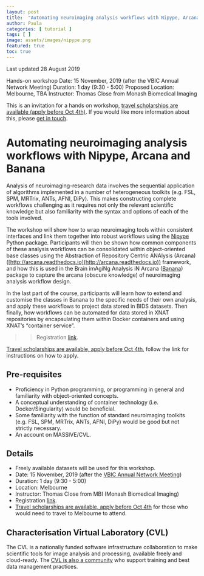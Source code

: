 ```yaml
---
layout: post
title:  "Automating neuroimaging analysis workflows with Nipype, Arcana and Banana"
author: Paula
categories: [ tutorial ]
tags: [ ]
image: assets/images/nipype.png
featured: true
toc: true
---
```


Last updated 28 August 2019

Hands-on workshop
Date: 15 November, 2019 (after the VBIC Annual Network Meeting)
Duration: 1 day (9:30 - 5:00)
Proposed Location: Melbourne, TBA
Instructor: Thomas Close from Monash Biomedical Imaging

This is an invitation for a hands on workshop, [travel scholarships are available (apply before Oct 4th)](https://characterisation-virtual-laboratory.github.io/CVL_Community/scholarships/). If you would like more information about this, please [get in touch](mailto:p.martinez@uq.edu.au).

# Automating neuroimaging analysis workflows with Nipype, Arcana and Banana

Analysis of neuroimaging-research data involves the sequential application of algorithms implemented in a number of heterogeneous toolkits (e.g. FSL, SPM, MRTrix, ANTs, AFNI, DiPy). This makes constructing complete workflows challenging as it requires not only the relevant scientific knowledge but also familiarity with the syntax and options of each of the tools involved.

The workshop will show how to wrap neuroimaging tools within consistent interfaces and link them together into robust workflows using the [Nipype](https://nipy.org/packages/nipype/index.html) Python package. Participants will then be shown how common components of these analysis workflows can be consolidated within object-oriented base classes using the Abstraction of Repository Centric ANAlysis (Arcana) ([http://arcana.readthedocs.io](http://arcana.readthedocs.io)) framework, and how this is used in the Brain imAgiNg Analysis iN Arcana ([Banana](https://github.com/MonashBI/banana)) package to capture the arcana (obscure knowledge) of neuroimaging analysis workflow design.

In the last part of the course, participants will learn how to extend and customise the classes in Banana to the specific needs of their own analysis, and apply these workflows to project data stored in BIDS datasets. Then finally, how workflows can be automated for data stored in XNAT repositories by encapsulating them within Docker containers and using XNAT’s “container service”.

>> Registration [link](https://www.eventbrite.com.au/e/automating-neuroimaging-analysis-workflows-with-nipype-arcana-and-banana-registration-69832758661?aff=eoi1).

[Travel scholarships are available, apply before Oct 4th](https://characterisation-virtual-laboratory.github.io/CVL_Community/scholarships/), follow the link for instructions on how to apply.

## Pre-requisites
* Proficiency in Python programming, or programming in general and familiarity with object-oriented concepts.
* A conceptual understanding of container technology (i.e. Docker/Singularity) would be beneficial.
* Some familiarity with the function of standard neuroimaging toolkits (e.g. FSL, SPM, MRTrix, ANTs, AFNI, DiPy) would be good but not strictly necessary.
* An account on MASSIVE/CVL.

## Details

* Freely available datasets will be used for this workshop.
* Date: 15 November, 2019 (after the [VBIC Annual Network Meeting](https://mailchi.mp/971744c85b21/save-the-date-annual-vbic-network-meeting-14-november-2019))
* Duration: 1 day (9:30 - 5:00)
* Location: Melbourne
* Instructor: Thomas Close from MBI (Monash Biomedical Imaging)
* Registration [link](https://www.eventbrite.com.au/e/automating-neuroimaging-analysis-workflows-with-nipype-arcana-and-banana-registration-69832758661?aff=eoi1).
*  [Travel scholarships are available, apply before Oct 4th](https://characterisation-virtual-laboratory.github.io/CVL_Community/scholarships/) for those who would need to travel to Melbourne to attend.



## Characterisation Virtual Laboratory (CVL)

The CVL is a nationally funded software infrastructure collaboration
to make scientific tools for image analysis and processing, available freely
and cloud-ready. The [CVL is also a community](https://characterisation-virtual-laboratory.github.io/CVL_Community/about) who support training
and best data management practices.
